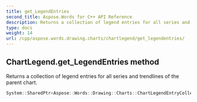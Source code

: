 ```yaml
---
title: get_LegendEntries
second_title: Aspose.Words for C++ API Reference
description: Returns a collection of legend entries for all series and trendlines of the parent chart. 
type: docs
weight: 14
url: /cpp/aspose.words.drawing.charts/chartlegend/get_legendentries/
---
```

## ChartLegend.get_LegendEntries method


Returns a collection of legend entries for all series and trendlines of the parent chart.

```cpp
System::SharedPtr<Aspose::Words::Drawing::Charts::ChartLegendEntryCollection> Aspose::Words::Drawing::Charts::ChartLegend::get_LegendEntries() const
```

